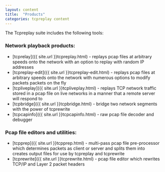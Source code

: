 ```yaml
---
layout: content
title:  "Products"
categories: tcpreplay content
---
```

The Tcpreplay suite includes the following tools:

### Network playback products:
* [tcprelay]({{ site.url }}tcpreplay.html) - replays pcap files at arbitrary speeds onto the network with an option to replay with random IP addresses
* [tcpreplay-edit]({{ site.url }}tcpreplay-edit.html) - replays pcap files at arbitrary speeds onto the network with numerous options to modify packets packets on the fly
* [tcpliveplay]({{ site.url }}tcpliveplay.html) - replays TCP network traffic stored in a pcap file on live networks in a manner that a remote server will respond to
* [tcpbridge]({{ site.url }}tcpbridge.html) - bridge two network segments with the power of tcprewrite
* [tcpcapinfo]({{ site.url }}tcpcapinfo.html) - raw pcap file decoder and debugger

### Pcap file editors and utilities:
* [tcpprep]({{ site.url }}tcpprep.html) - multi-pass pcap file pre-processor which determines packets as client or server and splits them into creates output files for use by tcpreplay and tcprewrite
* [tcprewrite]({{ site.url }}tcprewrite.html) - pcap file editor which rewrites TCP/IP and Layer 2 packet headers
